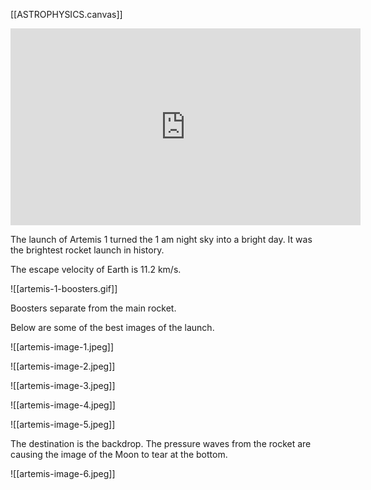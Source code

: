 [[ASTROPHYSICS.canvas]]

<iframe width="560" height="315" src="https://www.youtube.com/embed/Uuf-SRjkKS0" title="YouTube video player" frameborder="0" allow="accelerometer; autoplay; clipboard-write; encrypted-media; gyroscope; picture-in-picture" allowfullscreen></iframe>

The launch of Artemis 1 turned the 1 am night sky into a bright day. It was the brightest rocket launch in history.

The escape velocity of Earth is 11.2 km/s.

![[artemis-1-boosters.gif]]

Boosters separate from the main rocket.

Below are some of the best images of the launch.

![[artemis-image-1.jpeg]]

![[artemis-image-2.jpeg]]

![[artemis-image-3.jpeg]]

![[artemis-image-4.jpeg]]

![[artemis-image-5.jpeg]]

The destination is the backdrop. The pressure waves from the rocket are causing the image of the Moon to tear at the bottom.

![[artemis-image-6.jpeg]]

